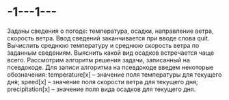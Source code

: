 # -1---1---
Заданы сведения о погоде: температура, осадки, направление ветра, скорость ветра. Ввод сведений заканчивается при вводе слова quit. Вычислить среднюю температуру и среднюю скорость ветра по заданным сведениям. Выяснить какой вид осадков встречается чаще всего. Рассмотрим алгоритм решения задачи, записанный на псевдокоде. Для записи алгоритма на псевдокоде введем некоторые обозначения: temperature[x] – значение поля температуры для текущего дня; speed[x] – значение поля скорости ветра для текущего дня; precipitation[x] – значение поля вида осадков для текущего дня.
